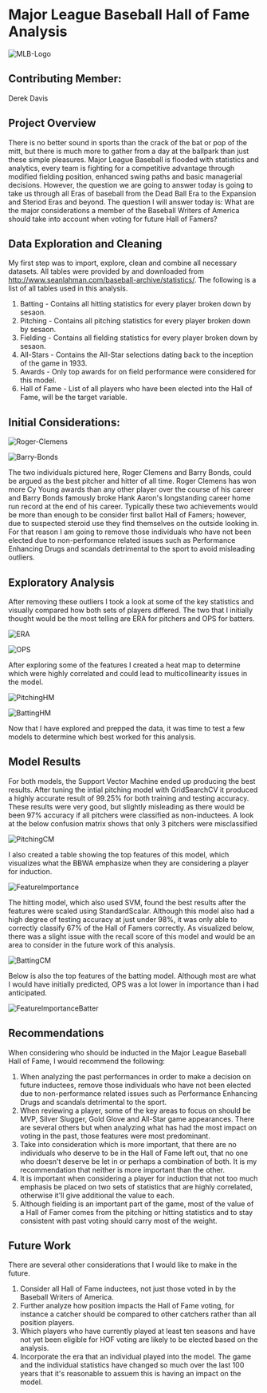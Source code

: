 
# Major League Baseball Hall of Fame Analysis

![MLB-Logo](Visualizations/MLB-Logo.png)

## Contributing Member:

Derek Davis

## Project Overview

There is no better sound in sports than the crack of the bat or pop of the mitt, but there is much more to gather from a day at the ballpark than just these simple pleasures. Major League Baseball is flooded with statistics and analytics, every team is fighting for a competitive advantage through modified fielding position, enhanced swing paths and basic managerial decisions. However, the question we are going to answer today is going to take us through all Eras of baseball from the Dead Ball Era to the Expansion and Steriod Eras and beyond. The question I will answer today is: What are the major considerations a member of the Baseball Writers of America should take into account when voting for future Hall of Famers?

## Data Exploration and Cleaning

My first step was to import, explore, clean and combine all necessary datasets. All tables were provided by and downloaded from http://www.seanlahman.com/baseball-archive/statistics/. The following is a list of all tables used in this analysis.

1. Batting - Contains all hitting statistics for every player broken down by sesaon.
2. Pitching - Contains all pitching statistics for every player broken down by sesaon.
3. Fielding - Contains all fielding statistics for every player broken down by sesaon.
4. All-Stars - Contains the All-Star selections dating back to the inception of the game in 1933.
5. Awards - Only top awards for on field performance were considered for this model.
6. Hall of Fame - List of all players who have been elected into the Hall of Fame, will be the target variable.

## Initial Considerations:

![Roger-Clemens](Visualizations/Roger-Clemens.png)

![Barry-Bonds](Visualizations/Barry-Bonds.png)

The two individuals pictured here, Roger Clemens and Barry Bonds, could be argued as the best pitcher and hitter of all time. Roger Clemens has won more Cy Young awards than any other player over the course of his career and Barry Bonds famously broke Hank Aaron's longstanding career home run record at the end of his career. Typically these two achievements would be more than enough to be consider first ballot Hall of Famers; however, due to suspected steroid use they find themselves on the outside looking in. For that reason I am going to remove those individuals who have not been elected due to non-performance related issues such as Performance Enhancing Drugs and scandals detrimental to the sport to avoid misleading outliers.

## Exploratory Analysis

After removing these outliers I took a look at some of the key statistics and visually compared how both sets of players differed. The two that I initially thought would be the most telling are ERA for pitchers and OPS for batters.

![ERA](Visualizations/ERA.png)

![OPS](Visualizations/OPS.png)

After exploring some of the features I created a heat map to determine which were highly correlated and could lead to multicollinearity issues in the model.

![PitchingHM](Visualizations/PitchingHM.png)

![BattingHM](Visualizations/BattingHM.png)

Now that I have explored and prepped the data, it was time to test a few models to determine which best worked for this analysis.

## Model Results

For both models, the Support Vector Machine ended up producing the best results. After tuning the intial pitching model with GridSearchCV it produced a highly accurate result of 99.25% for both training and testing accuracy. These results were very good, but slightly misleading as there would be been 97% accuracy if all pitchers were classified as non-inductees. A look at the below confusion matrix shows that only 3 pitchers were misclassified

![PitchingCM](Visualizations/PitchingCM.png)

I also created a table showing the top features of this model, which visualizes what the BBWA emphasize when they are considering a player for induction.

![FeatureImportance](Visualizations/FeatureImportance.png)

The hitting model, which also used SVM, found the best results after the features were scaled using StandardScalar. Although this model also had a high degree of testing accuracy at just under 98%, it was only able to correctly classify 67% of the Hall of Famers correctly. As visualized below, there was a slight issue with the recall score of this model and would be an area to consider in the future work of this analysis.

![BattingCM](Visualizations/BattingCM.png)

Below is also the top features of the batting model. Although most are what I would have initially predicted, OPS was a lot lower in importance than i had anticipated.

![FeatureImportanceBatter](Visualizations/FeatureImportanceBatter.png)


## Recommendations

When considering who should be inducted in the Major League Baseball Hall of Fame, I would recommend the following:

1. When analyzing the past performances in order to make a decision on future inductees, remove those individuals who have not been elected due to non-performance related issues such as Performance Enhancing Drugs and scandals detrimental to the sport.
2. When reviewing a player, some of the key areas to focus on should be MVP, Silver Slugger, Gold Glove and All-Star game appearances. There are several others but when analyzing what has had the most impact on voting in the past, those features were most predominant.
3. Take into consideration which is more important, that there are no individuals who deserve to be in the Hall of Fame left out, that no one who doesn't deserve be let in or perhaps a combination of both. It is my recommendation that neither is more important than the other.
4. It is important when considering a player for induction that not too much emphasis be placed on two sets of statistics that are highly correlated, otherwise it'll give additional the value to each.
5. Although fielding is an important part of the game, most of the value of a Hall of Famer comes from the pitching or hitting statistics and to stay consistent with past voting should carry most of the weight.

## Future Work

There are several other considerations that I would like to make in the future.

1. Consider all Hall of Fame inductees, not just those voted in by the Baseball Writers of America.
2. Further analyze how position impacts the Hall of Fame voting, for instance a catcher should be compared to other catchers rather than all position players.
3. Which players who have currently played at least ten seasons and have not yet been eligible for HOF voting are likely to be elected based on the analysis.
4. Incorporate the era that an individual played into the model. The game and the individual statistics have changed so much over the last 100 years that it's reasonable to assuem this is having an impact on the model.